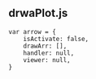 ## drwaPlot.js

```
var arrow = {
    isActivate: false,
    drawArr: [],
    handler: null,
    viewer: null,
}
```



